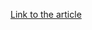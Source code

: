 [Link to the article](https://english.ncsc.nl/latest/news/2021/november/03/pkioverheid-stops-web-certificates)
